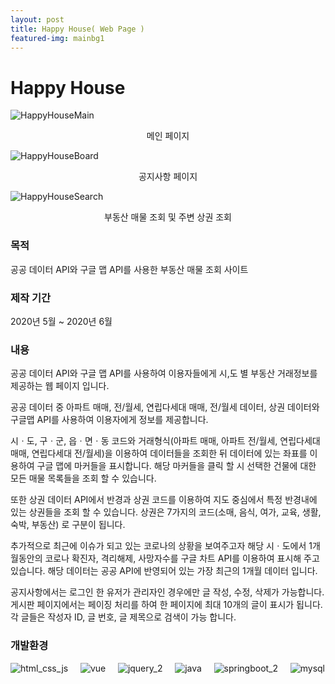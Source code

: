 ```yaml
---
layout: post
title: Happy House( Web Page )
featured-img: mainbg1
---
```



# Happy House
![HappyHouseMain](https://user-images.githubusercontent.com/44697835/86885828-e3a42d80-c130-11ea-9519-b94d80e11ba2.png)<center>메인 페이지</center>  


  
![HappyHouseBoard](https://user-images.githubusercontent.com/44697835/86887150-1bac7000-c133-11ea-9532-16bfbac082ab.png)<center>공지사항 페이지</center>    



![HappyHouseSearch](https://user-images.githubusercontent.com/44697835/86887247-3ed71f80-c133-11ea-8242-16edf65fecd5.png)<center>부동산 매물 조회 및 주변 상권 조회</center>  

  
    


### 목적
공공 데이터 API와 구글 맵 API를 사용한 부동산 매물 조회 사이트


### 제작 기간
2020년 5월 ~ 2020년 6월


### 내용
공공 데이터 API와 구글 맵 API를 사용하여 이용자들에게 시,도 별 부동산 거래정보를 제공하는 웹 페이지 입니다. 

공공 데이터 중 아파트 매매, 전/월세, 연립다세대 매매, 전/월세 데이터, 상권 데이터와 구글맵 API를 사용하여 이용자에게 정보를 제공합니다. 

시ㆍ도, 구ㆍ군, 읍ㆍ면ㆍ동 코드와 거래형식(아파트 매매, 아파트 전/월세, 연립다세대 매매, 연립다세대 전/월세)을 이용하여 데이터들을 조회한 뒤 데이터에 있는 좌표를 이용하여 구글 맵에 마커들을 표시합니다. 해당 마커들을 클릭 할 시 선택한 건물에 대한 모든 매물 목록들을 조회 할 수 있습니다.

또한 상권 데이터 API에서 반경과 상권 코드를 이용하여 지도 중심에서 특정 반경내에 있는 상권들을 조회 할 수 있습니다. 상권은 7가지의 코드(소매, 음식, 여가, 교육, 생활, 숙박, 부동산) 로 구분이 됩니다.

추가적으로 최근에 이슈가 되고 있는 코로나의 상황을 보여주고자 해당 시ㆍ도에서 1개월동안의 코로나 확진자, 격리해제, 사망자수를 구글 차트 API를 이용하여 표시해 주고 있습니다. 해당 데이터는 공공 API에 반영되어 있는 가장 최근의 1개월 데이터 입니다.

공지사항에서는 로그인 한 유저가 관리자인 경우에만 글 작성, 수정, 삭제가 가능합니다. 게시판 페이지에서는 페이징 처리를 하여 한 페이지에 최대 10개의 글이 표시가 됩니다. 각 글들은 작성자 ID, 글 번호, 글 제목으로 검색이 가능 합니다. 



### 개발환경
![html_css_js](https://user-images.githubusercontent.com/44697835/86319956-acd1a180-bc70-11ea-946e-09a11a71fb27.png) &nbsp; &nbsp; ![vue](https://user-images.githubusercontent.com/44697835/86319509-a3940500-bc6f-11ea-815e-6f7612ee657a.png) &nbsp; &nbsp; ![jquery_2](https://user-images.githubusercontent.com/44697835/86319481-9a0a9d00-bc6f-11ea-855e-e0bf301d8185.png)  &nbsp; &nbsp;  ![java](https://user-images.githubusercontent.com/44697835/86319460-9119cb80-bc6f-11ea-9cb2-92a5c15f47b5.png) &nbsp; &nbsp; ![springboot_2](https://user-images.githubusercontent.com/44697835/86319498-9f67e780-bc6f-11ea-8c9d-ae4c7948c638.png)  &nbsp; &nbsp;  ![mysql](https://user-images.githubusercontent.com/44697835/86319496-9d058d80-bc6f-11ea-9e23-93d8990d2fd4.png) 


